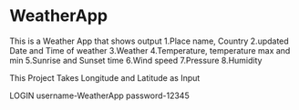 # WeatherApp
This is a Weather App that shows output
1.Place name, Country
2.updated Date and Time of weather
3.Weather
4.Temperature, temperature max and min
5.Sunrise and Sunset time
6.Wind speed
7.Pressure
8.Humidity

This Project Takes Longitude and Latitude as Input

LOGIN 
username-WeatherApp
password-12345
